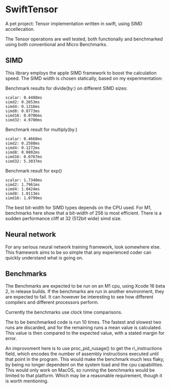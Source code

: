 # SwiftTensor

A pet project: Tensor implementation written in swift, using SIMD accellecation.

The Tensor operations are well tested, both functionally and benchmarked using both conventional and Micro Benchmarks.

## SIMD

This library employs the apple SIMD framework to boost the calculation speed. The SIMD width is chosen statically, based on
my experimentation:


Benchmark results for divide(by:) on different SIMD<Float> sizes:

    scalar: 0.4488ms
    simd2: 0.2653ms
    simd4: 0.1316ms
    simd8: 0.0773ms
    simd16: 0.0706ms
    simd32: 4.9700ms

Benchmark result for multiply(by:)

    scalar: 0.4668ms
    simd2: 0.2588ms
    simd4: 0.1272ms
    simd8: 0.0802ms
    simd16: 0.0767ms
    simd32: 5.3037ms

Benchmark result for exp()

    scalar: 1.7340ms
    simd2: 1.7961ms
    simd4: 1.0424ms
    simd8: 1.0113ms
    simd16: 1.0799ms

The best bit-width for SIMD types depends on the CPU used.
For M1, benchmarks here show that a bit-width of 256 is most efficient.
There is a sudden performance cliff at 32 (512bit wide) simd size.
 

## Neural network

For any serious neural network training framework, look somewhere else.
This framework aims to be so simple that any experienced coder can quickly
understand what is going on.

## Benchmarks

The Benchmarks are expected to be run on an M1 cpu, using Xcode 16 beta 2, in release builds.
If the benchmarks are run in another environment, they are expected to fail. It can
however be interesting to see how different compilers and different processors
perform.

Currently the benchmarks use clock time comparisons.

The to be benchmarked code is run 10 times. The fastest and slowest two runs are discarded, and for the remaining runs a mean value is calculated.
This value is then compared to the expected value, with a stated margin for error.

An improvoment here is to use proc_pid_rusage() to get the ri_instructions field, which encodes the number of assembly instructions executed until that point in the program. This would make the benchmark much less flaky, by being no longer dependent on the system load and the cpu capabilities.
This would only work on MacOS, so running the benchmarks would be limited to that platform. Which may be a reasonable requirement, though it is worth mentioning.

